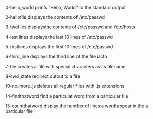 0-hello_world prints "Hello, World" to the standard output

2-hellofile displays the contents of /etc/passwd

3-twofiles displaysthe contents of /etc/passwd and /etc/hosts

4-last lines displays the last 10 lines of /etc/passwd

5-firstlines displays the first 10 lines of /etc/passwd

6-third_line displays the third line of the file iacta

7-file creates a file with special characters as its filename

8-cwd_state redirect output to a file

10-no_more_js deletes all regular files with .js extensions

14-findthatword find a particulat word from a particular file

15-countthatword display the number of lines a word appear in the a particular file
